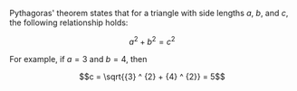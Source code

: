 
Pythagoras' theorem states that for a triangle with side lengths $a$,
$b$, and $c$, the following relationship holds:

$${a} ^ {2} + {b} ^ {2} = {c} ^ {2}$$

For example, if $a = 3$ and $b = 4$, then

$$c = \sqrt{{3} ^ {2} + {4} ^ {2}} = 5$$
